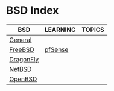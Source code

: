 # BSD Index

|BSD|LEARNING|TOPICS|
|---|---|---|
|[General](unix/bsd/bsd-general)|||
|[FreeBSD](unix/bsd/bsd-freebsd)|[pfSense](unix/bsd/bsd-freebsd#pfsense)||
|[DragonFly](unix/bsd/bsd-dragonfly)|||
|[NetBSD](unix/bsd/bsd-netbsd)|||
|[OpenBSD](unix/bsd/bsd-openbsd)|||
